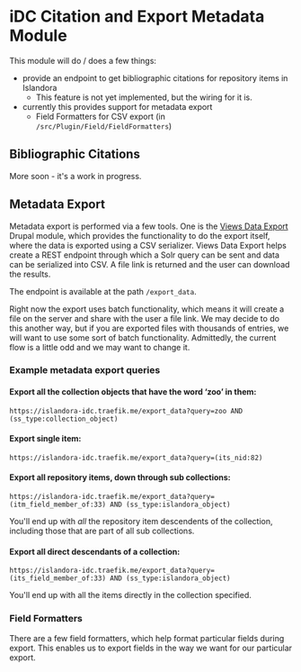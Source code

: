 # iDC Citation and Export Metadata Module
This module will do / does a few things:
  * provide an endpoint to get bibliographic citations for repository items in Islandora
     * This feature is not yet implemented, but the wiring for it is. 
  * currently this provides support for metadata export
     * Field Formatters for CSV export (in `/src/Plugin/Field/FieldFormatters`)

## Bibliographic Citations

More soon - it's a work in progress.

## Metadata Export
Metadata export is performed via a few tools. One is the [Views Data Export](https://www.drupal.org/project/views_data_export) Drupal module, which provides the functionality to do the export itself, where the data is exported using a CSV serializer. Views Data Export helps create a REST endpoint through which a Solr query can be sent and data can be serialized into CSV.  A file link is returned and the user can download the results. 

The endpoint is available at the path `/export_data`. 

Right now the export uses batch functionality, which means it will create a file on the server and share with the user a file link.  We may decide to do this another way, but if you are exported files with thousands of entries, we will want to use some sort of batch functionality.   Admittedly, the current flow is a little odd and we may want to change it. 

### Example metadata export queries

#### Export all the collection objects that have the word ‘zoo’ in them:
`https://islandora-idc.traefik.me/export_data?query=zoo AND (ss_type:collection_object)`

#### Export single item: 
`https://islandora-idc.traefik.me/export_data?query=(its_nid:82)`

#### Export all repository items, down through sub collections: 
`https://islandora-idc.traefik.me/export_data?query=(itm_field_member_of:33) AND (ss_type:islandora_object)`

You'll end up with _all_ the repository item descendents of the collection, including those that are part of all sub collections.

#### Export all direct descendants of a collection:

`https://islandora-idc.traefik.me/export_data?query=(its_field_member_of:33) AND (ss_type:islandora_object)`

You'll end up with all the items directly in the collection specified.

### Field Formatters
There are a few field formatters, which help format particular fields during export.  This enables us to export fields in the way we want for our particular export. 


